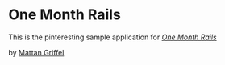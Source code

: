 # One Month Rails 

This is the pinteresting sample application for 
[*One Month Rails*](http://onemonthrails.com)

by [Mattan Griffel](http://mattangriffel.com)